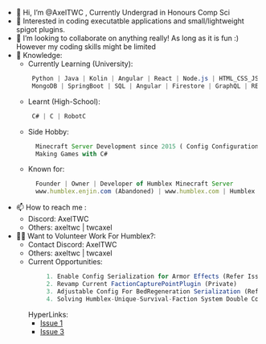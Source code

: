 - 👋 Hi, I’m @AxelTWC , Currently Undergrad in Honours Comp Sci
- 👀 Interested in coding executatble applications and small/lightweight spigot plugins.
- 💞️ I’m looking to collaborate on anything really! As long as it is fun :) However my coding skills might be limited 
- 🌱 Knowledge: 
  - Currently Learning (University):
     ```css
      Python | Java | Kolin | Angular | React | Node.js | HTML_CSS_JS 
      MongoDB | SpringBoot | SQL | Angular | Firestore | GraphQL | RESTful API | Arduino | MATLAB
     
  - Learnt (High-School):
    ```css
     C# | C | RobotC
    ```
  - Side Hobby:
    ```js
      Minecraft Server Development since 2015 ( Config Configuration + Private Spigot Plugin Development w/ Java  )
      Making Games with C#
    ```
  - Known for:
    ```js
      Founder | Owner | Developer of Humblex Minecraft Server
      www.humblex.enjin.com (Abandoned) | www.humblex.com | Humblex Spigot Plugins (Using Java in Paper platform under Bukkit with Maven Build)
    ```
- 📫 How to reach me :
  - Discord: AxelTWC
  - Others: axeltwc | twcaxel
- 👨‍💻 Want to Volunteer Work For Humblex?:
  - Contact Discord: AxelTWC
  - Others: axeltwc | twcaxel 
  - Current Opportunities:
    ```js
         1. Enable Config Serialization for Armor Effects (Refer Issue in ArmorEffects Repo) 
         2. Revamp Current FactionCapturePointPlugin (Private) 
         3. Adjustable Config For BedRegeneration Serialization (Refer Issue in BedRegeneration Repo)
         4. Solving Humblex-Unique-Survival-Faction System Double Conflicter Message (Private + High Priority)
    ```
    HyperLinks:
    - [Issue 1](https://github.com/AxelTWC/ArmorEffects/issues)
    - [Issue 3](https://github.com/AxelTWC/BedRegeneration/issues)
<!---
AxelTWC/AxelTWC is a ✨ special ✨ repository because its `README.md` (this file) appears on your GitHub profile.
You can click the Preview link to take a look at your changes.
--->

